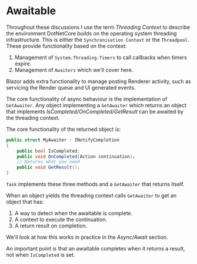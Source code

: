 # Awaitable

Throughout these discussions I use the term *Threading Context* to describe the environment DotNetCore builds on the operating system threading infrastructure.  This is either the `Synchronisation Context` or the `Threadpool`.  These provide functionality based on the context:

1. Management of `System.Threading.Timers` to call callbacks when timers expire.
2. Management of `Awaiters` which we'll cover here.

Blazor adds extra functionality to manage posting Renderer activity, such as servicing the Render queue and UI generated events.

The core functionality of async behaviour is the implementation of `GetAwaiter`.  Any object implementing a `GetAwaiter` which returns an object that implements *IsCompleted/OnCompleted/GetResult* can be awaited by the threading context. 

The core functionality of the returned object is:

```csharp
public struct MyAwaiter : INotifyCompletion
{
    public bool IsCompleted;
    public void OnCompleted(Action continuation);
    // Returns what you need
    public void GetResult();
}
```
`Task` implements these three methods and a `GetAwaiter` that returns itself.

When an object yields the threading context calls `GetAwaiter` to get an object that has: 

1. A way to detect when the awaitable is complete.
2. A context to execute the continuation.
3. A return result on completion.

We'll look at how this works in practice in the *Async/Await* section.

An important point is that an awaitable completes when it returns a result, not when `IsCompleted` is set. 


